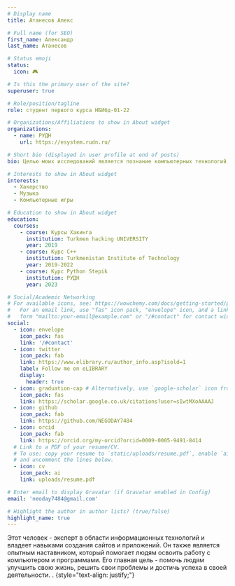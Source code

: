```yaml
---
# Display name
title: Атанесов Алекс

# Full name (for SEO)
first_name: Александр
last_name: Атанесов

# Status emoji
status:
  icon: 🎮

# Is this the primary user of the site?
superuser: true

# Role/position/tagline
role: студент первого курса НБИбд-01-22

# Organizations/Affiliations to show in About widget
organizations:
  - name: РУДН
    url: https://esystem.rudn.ru/

# Short bio (displayed in user profile at end of posts)
bio: Целью моих исследований является познание компьютерных технологий, языков программирования и создание исскуственного интелекта.

# Interests to show in About widget
interests:
  - Хакерство
  - Музыка
  - Компьютерные игры

# Education to show in About widget
education:
  courses:
    - course: Курсы Хакинга
      institution: Turkmen hacking UNIVERSITY
      year: 2019
    - course: Курс C++
      institution: Turkmenistan Institute of Technology
      year: 2019-2022
    - course: Курс Python Stepik
      institution: РУДН
      year: 2023

# Social/Academic Networking
# For available icons, see: https://wowchemy.com/docs/getting-started/page-builder/#icons
#   For an email link, use "fas" icon pack, "envelope" icon, and a link in the
#   form "mailto:your-email@example.com" or "/#contact" for contact widget.
social:
  - icon: envelope
    icon_pack: fas
    link: '/#contact'
  - icon: twitter
    icon_pack: fab
    link: https://www.elibrary.ru/author_info.asp?isold=1
    label: Follow me on eLIBRARY
    display:
      header: true
  - icon: graduation-cap # Alternatively, use `google-scholar` icon from `ai` icon pack
    icon_pack: fas
    link: https://scholar.google.co.uk/citations?user=sIwtMXoAAAAJ
  - icon: github
    icon_pack: fab
    link: https://github.com/NEGODAY7484
  - icon: orcid
    icon_pack: fab
    link: https://orcid.org/my-orcid?orcid=0009-0005-9491-8414
  # Link to a PDF of your resume/CV.
  # To use: copy your resume to `static/uploads/resume.pdf`, enable `ai` icons in `params.yaml`,
  # and uncomment the lines below.
  - icon: cv
    icon_pack: ai
    link: uploads/resume.pdf

# Enter email to display Gravatar (if Gravatar enabled in Config)
email: 'neoday7484@gmail.com'

# Highlight the author in author lists? (true/false)
highlight_name: true
---
```


Этот человек - эксперт в области информационных технологий и владеет навыками создания сайтов и приложений. Он также является опытным наставником, который помогает людям освоить работу с компьютером и программами. Его главная цель - помочь людям улучшить свою жизнь, решить свои проблемы и достичь успеха в своей деятельности.
.
{style="text-align: justify;"}
